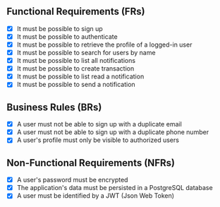 ## Functional Requirements (FRs)

- [x] It must be possible to sign up
- [x] It must be possible to authenticate
- [x] It must be possible to retrieve the profile of a logged-in user
- [x] It must be possible to search for users by name
- [x] It must be possible to list all notifications
- [x] It must be possible to create transaction
- [x] It must be possible to list read a notification
- [x] It must be possible to send a notification

## Business Rules (BRs)

- [x] A user must not be able to sign up with a duplicate email
- [x] A user must not be able to sign up with a duplicate phone number
- [x] A user's profile must only be visible to authorized users

## Non-Functional Requirements (NFRs)

- [x] A user's password must be encrypted
- [x] The application's data must be persisted in a PostgreSQL database
- [x] A user must be identified by a JWT (Json Web Token)